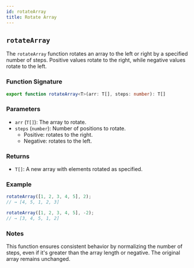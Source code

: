 ```yaml
---
id: rotateArray
title: Rotate Array
---
```


## `rotateArray`

The `rotateArray` function rotates an array to the left or right by a specified number of steps. Positive values rotate to the right, while negative values rotate to the left.

### Function Signature

```typescript
export function rotateArray<T>(arr: T[], steps: number): T[]
```

### Parameters

- `arr` (`T[]`): The array to rotate.
- `steps` (`number`): Number of positions to rotate.
  - Positive: rotates to the right.
  - Negative: rotates to the left.

### Returns

- `T[]`: A new array with elements rotated as specified.

### Example

```ts
rotateArray([1, 2, 3, 4, 5], 2);
// → [4, 5, 1, 2, 3]

rotateArray([1, 2, 3, 4, 5], -2);
// → [3, 4, 5, 1, 2]
```

### Notes

This function ensures consistent behavior by normalizing the number of steps, even if it's greater than the array length or negative. The original array remains unchanged.
